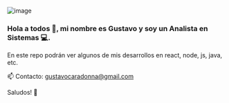 
![image](https://user-images.githubusercontent.com/47865963/167956217-2ccd37ad-5a14-4810-8c94-88b3479b0bbc.png)


### Hola a todos 👋, mi nombre es Gustavo y soy un Analista en Sistemas 💻. 
En este repo podrán ver algunos de mis desarrollos en react, node, js, java, etc.


📫 Contacto: gustavocaradonna@gmail.com




Saludos! 🎈

<!--
**gustavocaradonna/gustavocaradonna** is a ✨ _special_ ✨ repository because its `README.md` (this file) appears on your GitHub profile.

Here are some ideas to get you started:
![image](https://user-images.githubusercontent.com/47865963/167955550-04773315-5c89-4255-a060-360a958bce95.png)
- 🔭 I’m currently working on ...
- 🌱 I’m currently learning ...
- 👯 I’m looking to collaborate on ...
- 🤔 I’m looking for help with ...
- 💬 Ask me about ...
- 📫 How to reach me: ...
- 😄 Pronouns: ...
- ⚡ Fun fact: ...
-->
